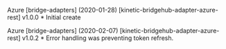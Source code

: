 Azure \[bridge-adapters\] (2020-01-28)
  \[kinetic-bridgehub-adapter-azure-rest\] v1.0.0
    * Initial create

Azure \[bridge-adapters\] (2020-02-07)
  \[kinetic-bridgehub-adapter-azure-rest\] v1.0.2
    * Error handling was preventing token refresh.